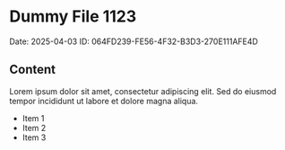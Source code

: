 # Dummy File 1123

Date: 2025-04-03
ID: 064FD239-FE56-4F32-B3D3-270E111AFE4D

## Content

Lorem ipsum dolor sit amet, consectetur adipiscing elit.
Sed do eiusmod tempor incididunt ut labore et dolore magna aliqua.

* Item 1
* Item 2
* Item 3

